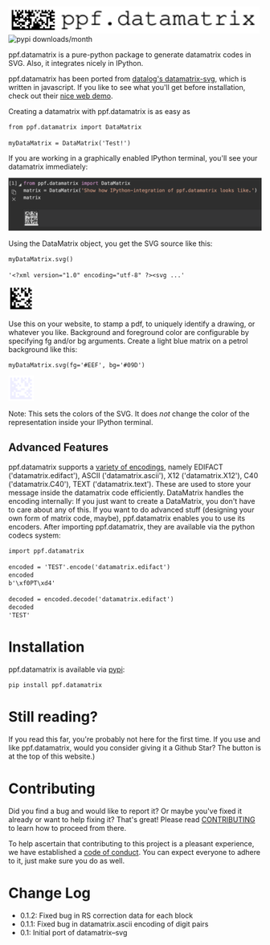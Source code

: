 <img alt="ppf.datamatrix logo" src="./imgs/logo.svg" width="500em">

<img alt="pypi downloads/month" src="https://img.shields.io/pypi/dm/ppf.datamatrix.svg">

ppf.datamatrix is a pure-python package to generate datamatrix codes in SVG.
Also, it integrates nicely in IPython.

ppf.datamatrix has been ported from [datalog's
datamatrix-svg](https://github.com/datalog/datamatrix-svg), which is written in
javascript.  If you like to see what you'll get before installation, check out
their [nice web demo](https://datalog.github.io/demo/datamatrix-svg).

Creating a datamatrix with ppf.datamatrix is as easy as

```
from ppf.datamatrix import DataMatrix

myDataMatrix = DataMatrix('Test!')
```

If you are working in a graphically enabled IPython terminal, you'll see your
datamatrix immediately:

![IPython integration](imgs/ipython.png)

Using the DataMatrix object, you get the SVG source like this:

```
myDataMatrix.svg()

'<?xml version="1.0" encoding="utf-8" ?><svg ...'
```

<img alt="Test! DataMatrix" src="./imgs/Test.svg" width="50em">

Use this on your website, to stamp a pdf, to uniquely identify a drawing, or
whatever you like.  Background and foreground color are configurable by
specifying fg and/or bg arguments.  Create a light blue matrix on a petrol
background like this:

```
myDataMatrix.svg(fg='#EEF', bg='#09D')
```

<img alt="Test! DataMatrix in red on blue background" src="./imgs/Test_colored.svg" width="50em">

Note: This sets the colors of the SVG.
It does *not* change the color of the representation inside your IPython terminal.


## Advanced Features

ppf.datamatrix supports a [variety of
encodings](https://en.m.wikipedia.org/wiki/Data_Matrix#Encoding), namely
EDIFACT ('datamatrix.edifact'), ASCII ('datamatrix.ascii'), X12
('datamatrix.X12'), C40 ('datamatrix.C40'), TEXT ('datamatrix.text').  These
are used to store your message inside the datamatrix code efficiently.
DataMatrix handles the encoding internally: If you just want to create a
DataMatrix, you don't have to care about any of this.  If you want to do
advanced stuff (designing your own form of matrix code, maybe), ppf.datamatrix
enables you to use its encoders.  After importing ppf.datamatrix, they are
available via the python codecs system:

```
import ppf.datamatrix

encoded = 'TEST'.encode('datamatrix.edifact')
encoded
b'\xf0PT\xd4'

decoded = encoded.decode('datamatrix.edifact')
decoded
'TEST'
```


# Installation

ppf.datamatrix is available via [pypi](https://pypi.org):

```
pip install ppf.datamatrix
```


# Still reading?

If you read this far, you're probably not here for the first time.
If you use and like ppf.datamatrix, would you consider giving it a Github Star?
The button is at the top of this website.)


# Contributing

Did you find a bug and would like to report it? Or maybe you've fixed it
already or want to help fixing it? That's great! Please read
[CONTRIBUTING](./CONTRIBUTING.md) to learn how to proceed from there.

To help ascertain that contributing to this project is a pleasant experience, we
have established a [code of conduct](./CODE_OF_CONDUCT.md). You can expect
everyone to adhere to it, just make sure you do as well.


# Change Log

* 0.1.2:    Fixed bug in RS correction data for each block
* 0.1.1:    Fixed bug in datamatrix.ascii encoding of digit pairs
* 0.1:      Initial port of datamatrix–svg
